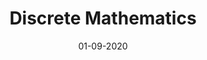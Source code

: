 ---
collection: teaching
title: "Discrete Mathematics"
type: "Supervisor"
venue: "University of Cambridge"
date: 01-09-2020
location: "Cambridge, UK"
paperurl: https://www.cl.cam.ac.uk/teaching/2021/DiscMath/
---